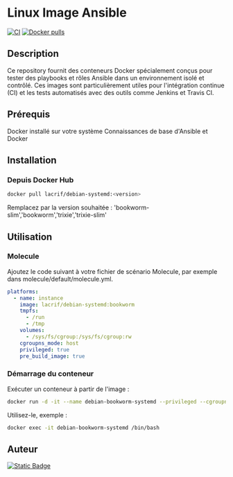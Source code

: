 # Linux Image Ansible

[![CI](https://github.com/lacrif/docker-debian-systemd/actions/workflows/ci.yml/badge.svg)](https://github.com/lacrif/docker-debian-systemd/actions/workflows/ci.yml) 
[![Docker pulls](https://img.shields.io/docker/pulls/lacrif/debian-systemd)](https://hub.docker.com/r/lacrif/debian-systemd/)

## Description

Ce repository fournit des conteneurs Docker spécialement conçus pour tester des playbooks et rôles Ansible dans un environnement isolé et contrôlé. Ces images sont particulièrement utiles pour l'intégration continue (CI) et les tests automatisés avec des outils comme Jenkins et Travis CI.

## Prérequis

Docker installé sur votre système
Connaissances de base d'Ansible et Docker

## Installation

### Depuis Docker Hub

``` bash
docker pull lacrif/debian-systemd:<version>
```

Remplacez <version> par la version souhaitée : 'bookworm-slim','bookworm','trixie','trixie-slim'

## Utilisation

### Molecule

Ajoutez le code suivant à votre fichier de scénario Molecule, par exemple dans molecule/default/molecule.yml.

```yaml
platforms:
  - name: instance
    image: lacrif/debian-systemd:bookworm
    tmpfs:
      - /run
      - /tmp
    volumes:
      - /sys/fs/cgroup:/sys/fs/cgroup:rw
    cgroupns_mode: host
    privileged: true
    pre_build_image: true
```

### Démarrage du conteneur

Exécuter un conteneur à partir de l'image :

```bash
docker run -d -it --name debian-bookworm-systemd --privileged --cgroupns=host --tmpfs=/run --tmpfs=/tmp --volume=/sys/fs/cgroup:/sys/fs/cgroup:rw lacrif/debian-systemd:bookworm
```

Utilisez-le, exemple :

```bash
docker exec -it debian-bookworm-systemd /bin/bash
```

## Auteur

[![Static Badge](https://img.shields.io/badge/Lacrif-0000?style=flat&logo=github&logoColor=white&color=black&link=https%3A%2F%2Fgithub.com%2Flacrif)](https://github.com/lacrif)

